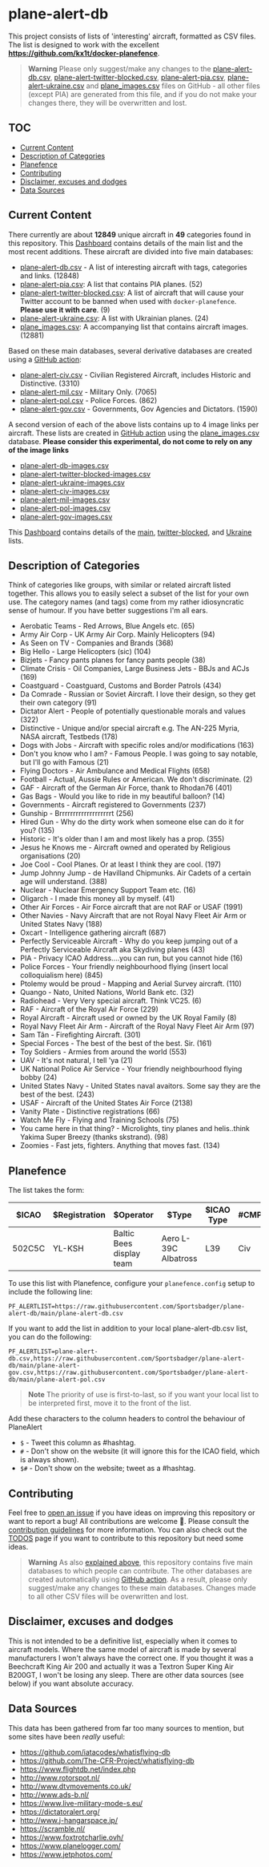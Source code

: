# plane-alert-db <!-- omit in toc -->

This project consists of lists of 'interesting' aircraft, formatted as CSV files. The list is designed to work with the excellent **<https://github.com/kx1t/docker-planefence>**.

> **Warning**
> Please only suggest/make any changes to the [plane-alert-db.csv](plane-alert-db.csv), [plane-alert-twitter-blocked.csv](plane-alert-twitter-blocked.csv), [plane-alert-pia.csv](plane-alert-pia.csv), [plane-alert-ukraine.csv](plane-alert-ukraine.csv) and [plane_images.csv](plane_images.csv) files on GitHub - all other files (except PIA) are generated from this file, and if you do not make your changes there, they will be overwritten and lost.

## TOC <!-- omit in toc -->

-   [Current Content](#current-content)
-   [Description of Categories](#description-of-categories)
-   [Planefence](#planefence)
-   [Contributing](#contributing)
-   [Disclaimer, excuses and dodges](#disclaimer-excuses-and-dodges)
-   [Data Sources](#data-sources)

## Current Content

There currently are about **12849** unique aircraft in **49** categories found in this repository. This [Dashboard](https://datastudio.google.com/reporting/eb19ab53-b622-4946-b34a-9667232c136d/page/4taCC) contains details of the main list and the most recent additions.
These aircraft are divided into five main databases:

-   [plane-alert-db.csv](plane-alert-db.csv) - A list of interesting aircraft with tags, categories and links. (12848)
-   [plane-alert-pia.csv](plane-alert-pia.csv): A list that contains PIA planes. (52)
-   [plane-alert-twitter-blocked.csv](plane-alert-twitter-blocked.csv): A list of aircraft that will cause your Twitter account to be banned when used with `docker-planefence`. **Please use it with care**. (9)
-   [plane-alert-ukraine.csv](plane-alert-ukraine.csv): A list with Ukrainian planes. (24)
-   [plane_images.csv](plane_images.csv): A accompanying list that contains aircraft images. (12881)

Based on these main databases, several derivative databases are created using a [GitHub action](https://github.com/sdr-enthusiasts/plane-alert-db/actions/workflows/create_db_derivatives.yaml):

-   [plane-alert-civ.csv](plane-alert-civ.csv) - Civilian Registered Aircraft, includes Historic and Distinctive. (3310)
-   [plane-alert-mil.csv](plane-alert-mil.csv) - Military Only. (7065)
-   [plane-alert-pol.csv](plane-alert-pol.csv) - Police Forces. (862)
-   [plane-alert-gov.csv](plane-alert-gov.csv) - Governments, Gov Agencies and Dictators. (1590)

A second version of each of the above lists contains up to 4 image links per aircraft. These lists are created in [GitHub action](https://github.com/sdr-enthusiasts/plane-alert-db/actions/workflows/create_db_derivatives.yaml) using the [plane_images.csv](plane_images.csv) database. **Please consider this experimental, do not come to rely on any of the image links**

-   [plane-alert-db-images.csv](plane-alert-db-images.csv)
-   [plane-alert-twitter-blocked-images.csv](plane-alert-twitter-blocked.csv)
-   [plane-alert-ukraine-images.csv](plane-alert-ukraine.csv)
-   [plane-alert-civ-images.csv](plane-alert-civ-images.csv)
-   [plane-alert-mil-images.csv](plane-alert-mil-images.csv)
-   [plane-alert-pol-images.csv](plane-alert-pol-images.csv)
-   [plane-alert-gov-images.csv](plane-alert-gov-images.csv)

This [Dashboard](https://lookerstudio.google.com/reporting/46ff4328-09d3-4e65-ab5a-bd2ba27a18fd) contains details of the [main](https://github.com/sdr-enthusiasts/plane-alert-db/blob/main/plane-alert-db.csv), [twitter-blocked](https://github.com/sdr-enthusiasts/plane-alert-db/blob/main/plane-alert-twitter-blocked.csv), and [Ukraine](https://github.com/sdr-enthusiasts/plane-alert-db/blob/main/plane-alert-ukraine.csv) lists.

## Description of Categories

Think of categories like groups, with similar or related aircraft listed together. This allows you to easily select a subset of the list for your own use. The category names (and tags) come from my rather idiosyncratic sense of humour. If you have better suggestions I'm all ears.

-   Aerobatic Teams - Red Arrows, Blue Angels etc. (65)
-   Army Air Corp - UK Army Air Corp. Mainly Helicopters (94)
-   As Seen on TV - Companies and Brands (368)
-   Big Hello - Large Helicopters (sic) (104)
-   Bizjets - Fancy pants planes for fancy pants people (38)
-   Climate Crisis - Oil Companies, Large Business Jets - BBJs and ACJs (169)
-   Coastguard - Coastguard, Customs and Border Patrols (434)
-   Da Comrade - Russian or Soviet Aircraft. I love their design, so they get their own category (91)
-   Dictator Alert - People of potentially questionable morals and values (322)
-   Distinctive - Unique and/or special aircraft e.g. The AN-225 Myria, NASA aircraft, Testbeds (178)
-   Dogs with Jobs - Aircraft with specific roles and/or modifications (163)
-   Don't you know who I am? - Famous People. I was going to say notable, but I'll go with Famous (21)
-   Flying Doctors - Air Ambulance and Medical Flights (658)
-   Football - Actual, Aussie Rules or American. We don't discriminate. (2)
-   GAF - Aircraft of the German Air Force, thank to Rhodan76 (401)
-   Gas Bags - Would you like to ride in my beautiful balloon? (14)
-   Governments - Aircraft registered to Governments (237)
-   Gunship - Brrrrrrrrrrrrrrrrrrrt (256)
-   Hired Gun - Why do the dirty work when someone else can do it for you? (135)
-   Historic - It's older than I am and most likely has a prop. (355)
-   Jesus he Knows me - Aircraft owned and operated by Religious organisations (20)
-   Joe Cool - Cool Planes. Or at least I think they are cool. (197)
-   Jump Johnny Jump - de Havilland Chipmunks. Air Cadets of a certain age will understand. (388)
-   Nuclear - Nuclear Emergency Support Team etc. (16)
-   Oligarch - I made this money all by myself. (41)
-   Other Air Forces - Air Force aircraft that are not RAF or USAF (1991)
-   Other Navies - Navy Aircraft that are not Royal Navy Fleet Air Arm or United States Navy (188)
-   Oxcart - Intelligence gathering aircraft (687)
-   Perfectly Serviceable Aircraft - Why do you keep jumping out of a Perfectly Serviceable Aircraft aka Skydiving planes (43)
-   PIA - Privacy ICAO Address....you can run, but you cannot hide (16)
-   Police Forces - Your friendly neighbourhood flying (insert local colloquialism here) (845)
-   Ptolemy would be proud - Mapping and Aerial Survey aircraft. (110)
-   Quango - Nato, United Nations, World Bank etc. (32)
-   Radiohead - Very Very special aircraft. Think VC25. (6)
-   RAF - Aircraft of the Royal Air Force (229)
-   Royal Aircraft - Aircraft used or owned by the UK Royal Family (8)
-   Royal Navy Fleet Air Arm - Aircraft of the Royal Navy Fleet Air Arm (97)
-   Sam Tân - Firefighting Aircraft. (301)
-   Special Forces - The best of the best of the best. Sir. (161)
-   Toy Soldiers - Armies from around the world (553)
-   UAV - It's not natural, I tell 'ya (21)
-   UK National Police Air Service - Your friendly neighbourhood flying bobby (24)
-   United States Navy - United States naval avaitors. Some say they are the best of the best. (243)
-   USAF - Aircraft of the United States Air Force (2138)
-   Vanity Plate - Distinctive registrations (66)
-   Watch Me Fly - Flying and Training Schools (75)
-   You came here in that thing? - Microlights, tiny planes and helis..think Yakima Super Breezy (thanks skstrand). (98)
-   Zoomies - Fast jets, fighters. Anything that moves fast. (134)

## Planefence

The list takes the form:

| $ICAO  | $Registration | $Operator                | $Type                | $ICAO Type | #CMPG | $Tag 1           | $#Tag 2      | $#Tag 3    | Category        | $#Link                                               |
| ------ | ------------- | ------------------------ | -------------------- | ---------- | ----- | ---------------- | ------------ | ---------- | --------------- | ---------------------------------------------------- |
| 502C5C | YL-KSH        | Baltic Bees display team | Aero L-39C Albatross | L39        | Civ   | Do A Barrel Roll | Display Team | Aerobatics | Aerobatic Teams | <https://en.wikipedia.org/wiki/Baltic_Bees_Jet_Team> |

To use this list with Planefence, configure your `planefence.config` setup to include the following line:

```config
PF_ALERTLIST=https://raw.githubusercontent.com/Sportsbadger/plane-alert-db/main/plane-alert-db.csv
```

If you want to add the list in addition to your local plane-alert-db.csv list, you can do the following:

```config
PF_ALERTLIST=plane-alert-db.csv,https://raw.githubusercontent.com/Sportsbadger/plane-alert-db/main/plane-alert-gov.csv,https://raw.githubusercontent.com/Sportsbadger/plane-alert-db/main/plane-alert-pol.csv
```

> **Note**
> The priority of use is first-to-last, so if you want your local list to be interpreted first, move it to the front of the list.

Add these characters to the column headers to control the behaviour of PlaneAlert

-   `$` - Tweet this column as #hashtag.
-   `#` - Don't show on the website (it will ignore this for the ICAO field, which is always shown).
-   `$#` - Don't show on the website; tweet as a #hashtag.

## Contributing

Feel free to [open an issue](https://github.com/sdr-enthusiasts/plane-alert-db/issues) if you have ideas on improving this repository or want to report a bug! All contributions are welcome 🚀. Please consult the [contribution guidelines](CONTRIBUTING.md) for more information. You can also check out the [TODOS](TODOS.md) page if you want to contribute to this repository but need some ideas.

> **Warning**
> As also [explained above](#current-content), this repository contains five main databases to which people can contribute. The other databases are created automatically using [GitHub action](https://github.com/sdr-enthusiasts/plane-alert-db/actions/workflows/create_db_derivatives.yaml). As a result, please only suggest/make any changes to these main databases. Changes made to all other CSV files will be overwritten and lost. 

## Disclaimer, excuses and dodges

This is not intended to be a definitive list, especially when it comes to aircraft models. Where the same model of aircraft is made by several manufacturers I won't always have the correct one. If you thought it was a Beechcraft King Air 200 and actually it was a Textron Super King Air B200GT, I won't be losing any sleep. There are other data sources (see below) if you want absolute accuracy.

## Data Sources

This data has been gathered from far too many sources to mention, but some sites have been _really_ useful:

-   <https://github.com/iatacodes/whatisflying-db>
-   <https://github.com/The-CFR-Project/whatisflying-db>
-   <https://www.flightdb.net/index.php>
-   <http://www.rotorspot.nl/>
-   <http://www.dtvmovements.co.uk/>
-   <http://www.ads-b.nl/>
-   <https://www.live-military-mode-s.eu/>
-   <https://dictatoralert.org/>
-   <http://www.j-hangarspace.jp/>
-   <https://scramble.nl/>
-   <https://www.foxtrotcharlie.ovh/>
-   <https://www.planelogger.com/>
-   <https://www.jetphotos.com/>
